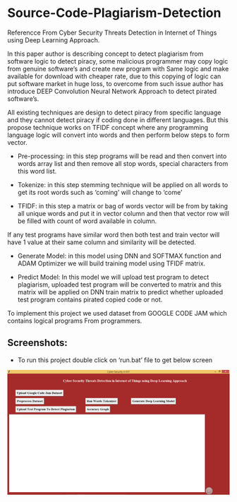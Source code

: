 # Source-Code-Plagiarism-Detection

Referencce From Cyber Security Threats Detection in Internet of Things using Deep Learning Approach.

In this paper author is describing concept to detect plagiarism from software logic to detect piracy, some malicious programmer may copy logic from genuine software’s and create new program with Same logic and make available for download with cheaper rate, due to this copying of logic can put software market in huge loss, to overcome from such issue author has introduce DEEP Convolution Neural Network Approach to detect pirated software’s.

All existing techniques are design to detect piracy from specific language and they cannot detect piracy if coding done in different languages. But this propose technique works on TFIDF concept where any programming language logic will convert into words and then perform below steps to form vector.

- Pre-processing: in this step programs will be read and then convert into words array list and then remove all stop words, special characters from this word list.

- Tokenize: in this step stemming technique will be applied on all words to get its root words such as ‘coming’ will change to ‘come’

- TFIDF: in this step a matrix or bag of words vector will be from by taking all unique words and put it in vector column and then that vector row will be filled with count of word available in column. 

If any test programs have similar word then both test and train vector will have 1 value at their same column and similarity will be detected.

- Generate Model: in this model using DNN and SOFTMAX function and ADAM Optimizer we will build training model using TFIDF matrix.

- Predict Model: In this model we will upload test program to detect plagiarism, uploaded test program will be converted to matrix and 
this matrix will be applied on DNN train matrix to predict whether uploaded test program contains pirated copied  code or not.

To implement this project we used dataset from GOOGLE CODE JAM which contains logical programs From programmers.

## Screenshots:

- To run this project double click on ‘run.bat’ file to get below screen

![](Screenshot/ss1.png)

